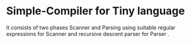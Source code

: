 # Simple-Compiler for Tiny language
It consists of two phases Scanner and Parsing using suitable regular expressions for Scanner and recursive descent parser for Parser .

